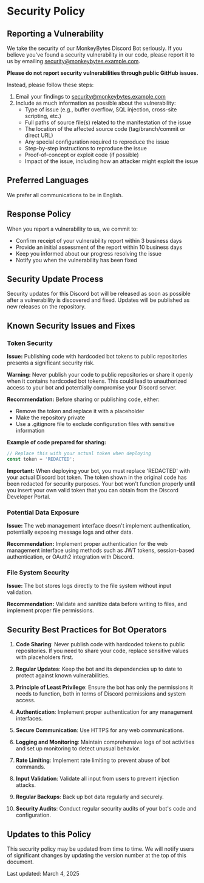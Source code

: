# Security Policy

## Reporting a Vulnerability

We take the security of our MonkeyBytes Discord Bot seriously. If you believe you've found a security vulnerability in our code, please report it to us by emailing [security@monkeybytes.example.com](mailto:security@monkeybytes.example.com).

**Please do not report security vulnerabilities through public GitHub issues.**

Instead, please follow these steps:

1. Email your findings to [security@monkeybytes.example.com](mailto:security@monkeybytes.example.com)
2. Include as much information as possible about the vulnerability:
   - Type of issue (e.g., buffer overflow, SQL injection, cross-site scripting, etc.)
   - Full paths of source file(s) related to the manifestation of the issue
   - The location of the affected source code (tag/branch/commit or direct URL)
   - Any special configuration required to reproduce the issue
   - Step-by-step instructions to reproduce the issue
   - Proof-of-concept or exploit code (if possible)
   - Impact of the issue, including how an attacker might exploit the issue

## Preferred Languages

We prefer all communications to be in English.

## Response Policy

When you report a vulnerability to us, we commit to:

- Confirm receipt of your vulnerability report within 3 business days
- Provide an initial assessment of the report within 10 business days
- Keep you informed about our progress resolving the issue
- Notify you when the vulnerability has been fixed

## Security Update Process

Security updates for this Discord bot will be released as soon as possible after a vulnerability is discovered and fixed. Updates will be published as new releases on the repository.

## Known Security Issues and Fixes

### Token Security

**Issue:** Publishing code with hardcoded bot tokens to public repositories presents a significant security risk.

**Warning:** Never publish your code to public repositories or share it openly when it contains hardcoded bot tokens. This could lead to unauthorized access to your bot and potentially compromise your Discord server.

**Recommendation:** Before sharing or publishing code, either:
- Remove the token and replace it with a placeholder
- Make the repository private
- Use a .gitignore file to exclude configuration files with sensitive information

**Example of code prepared for sharing:**
```javascript
// Replace this with your actual token when deploying
const token = 'REDACTED'; 
```

**Important:** When deploying your bot, you must replace 'REDACTED' with your actual Discord bot token. The token shown in the original code has been redacted for security purposes. Your bot won't function properly until you insert your own valid token that you can obtain from the Discord Developer Portal.

### Potential Data Exposure

**Issue:** The web management interface doesn't implement authentication, potentially exposing message logs and other data.

**Recommendation:** Implement proper authentication for the web management interface using methods such as JWT tokens, session-based authentication, or OAuth2 integration with Discord.

### File System Security

**Issue:** The bot stores logs directly to the file system without input validation.

**Recommendation:** Validate and sanitize data before writing to files, and implement proper file permissions.

## Security Best Practices for Bot Operators

1. **Code Sharing**: Never publish code with hardcoded tokens to public repositories. If you need to share your code, replace sensitive values with placeholders first.

2. **Regular Updates**: Keep the bot and its dependencies up to date to protect against known vulnerabilities.

3. **Principle of Least Privilege**: Ensure the bot has only the permissions it needs to function, both in terms of Discord permissions and system access.

4. **Authentication**: Implement proper authentication for any management interfaces.

5. **Secure Communication**: Use HTTPS for any web communications.

6. **Logging and Monitoring**: Maintain comprehensive logs of bot activities and set up monitoring to detect unusual behavior.

7. **Rate Limiting**: Implement rate limiting to prevent abuse of bot commands.

8. **Input Validation**: Validate all input from users to prevent injection attacks.

9. **Regular Backups**: Back up bot data regularly and securely.

10. **Security Audits**: Conduct regular security audits of your bot's code and configuration.

## Updates to this Policy

This security policy may be updated from time to time. We will notify users of significant changes by updating the version number at the top of this document.

Last updated: March 4, 2025